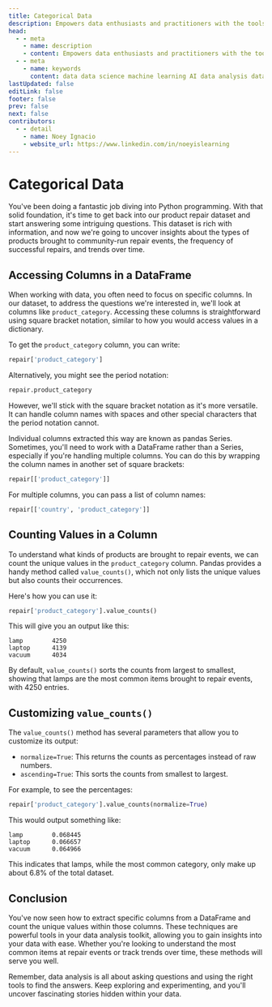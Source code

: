 ```yaml
---
title: Categorical Data
description: Empowers data enthusiasts and practitioners with the tools and knowledge to unlock the potential of data.
head:
  - - meta
    - name: description
    - content: Empowers data enthusiasts and practitioners with the tools and knowledge to unlock the potential of data.
  - - meta
    - name: keywords
      content: data data science machine learning AI data analysis data-driven data enthusiasts data practitioners
lastUpdated: false
editLink: false
footer: false
prev: false
next: false
contributors:
  - - detail
    - name: Noey Ignacio
    - website_url: https://www.linkedin.com/in/noeyislearning
---
```


# Categorical Data

You've been doing a fantastic job diving into Python programming. With that solid foundation, it's time to get back into our product repair dataset and start answering some intriguing questions. This dataset is rich with information, and now we're going to uncover insights about the types of products brought to community-run repair events, the frequency of successful repairs, and trends over time.

## Accessing Columns in a DataFrame

When working with data, you often need to focus on specific columns. In our dataset, to address the questions we're interested in, we'll look at columns like `product_category`. Accessing these columns is straightforward using square bracket notation, similar to how you would access values in a dictionary.

To get the `product_category` column, you can write:

```python
repair['product_category']
```

Alternatively, you might see the period notation:

```python
repair.product_category
```

However, we'll stick with the square bracket notation as it's more versatile. It can handle column names with spaces and other special characters that the period notation cannot.

Individual columns extracted this way are known as pandas Series. Sometimes, you'll need to work with a DataFrame rather than a Series, especially if you're handling multiple columns. You can do this by wrapping the column names in another set of square brackets:

```python
repair[['product_category']]
```

For multiple columns, you can pass a list of column names:

```python
repair[['country', 'product_category']]
```

## Counting Values in a Column

To understand what kinds of products are brought to repair events, we can count the unique values in the `product_category` column. Pandas provides a handy method called `value_counts()`, which not only lists the unique values but also counts their occurrences.

Here's how you can use it:

```python
repair['product_category'].value_counts()
```

This will give you an output like this:

```plaintext
lamp        4250
laptop      4139
vacuum      4034
```

By default, `value_counts()` sorts the counts from largest to smallest, showing that lamps are the most common items brought to repair events, with 4250 entries.

## Customizing `value_counts()`

The `value_counts()` method has several parameters that allow you to customize its output:

- `normalize=True`: This returns the counts as percentages instead of raw numbers.
- `ascending=True`: This sorts the counts from smallest to largest.

For example, to see the percentages:

```python
repair['product_category'].value_counts(normalize=True)
```

This would output something like:

```plaintext
lamp        0.068445
laptop      0.066657
vacuum      0.064966
```

This indicates that lamps, while the most common category, only make up about 6.8% of the total dataset.

## Conclusion

You've now seen how to extract specific columns from a DataFrame and count the unique values within those columns. These techniques are powerful tools in your data analysis toolkit, allowing you to gain insights into your data with ease. Whether you're looking to understand the most common items at repair events or track trends over time, these methods will serve you well.

Remember, data analysis is all about asking questions and using the right tools to find the answers. Keep exploring and experimenting, and you'll uncover fascinating stories hidden within your data.
